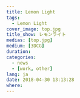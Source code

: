 ```yaml
---
title: Lemon Light
tags:
  - Lemon Light
cover_image: top.jpg
title_show: レモンライト
medias: [top.jpg]
medium: [3DCG]
duration:
categories:
  - news
  - [work, other]
lang: ja
date: 2018-04-30 13:13:28
where:
---
```

<!--
# Tag Plugins
## Image
{% img [class names] /path/to/image [width] [height] "title text 'alt text'" %}

## Link
{% link text url [external] [title] %}

## YouTube
{% youtube video_id %}

## Vimeo
{% vimeo video_id [width] [height] %}

<!-- more -->
